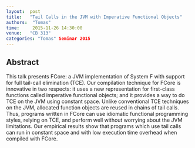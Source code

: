 ```yaml
--- 
layout:  post 
title:   "Tail Calls in the JVM with Imperative Functional Objects"
authors:  "Tomas"
time:     2015-11-26 14:30:00
venue:   "CB 313"
categories: "Tomas" Seminar 2015
--- 
```

## Abstract

This talk presents FCore: a JVM implementation of System F with
support for full tail-call elimination (TCE). Our compilation
technique for FCore is innovative in two respects: it uses a new
representation for first-class functions called imperative functional
objects; and it provides a way to do TCE on the JVM using constant
space. Unlike conventional TCE techniques on the JVM, allocated
function objects are reused in chains of tail calls. Thus, programs
written in FCore can use idiomatic functional programming styles,
relying on TCE, and perform well without worrying about the JVM
limitations. Our empirical results show that programs which use tail
calls can run in constant space and with low execution time overhead
when compiled with FCore.

